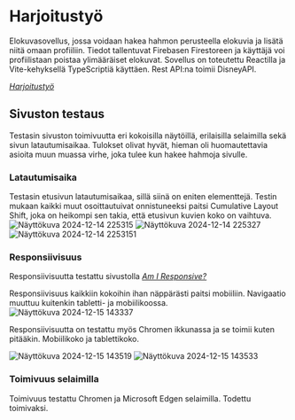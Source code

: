 # Harjoitustyö

Elokuvasovellus, jossa voidaan hakea hahmon perusteella elokuvia ja lisätä niitä omaan profiiliin. Tiedot tallentuvat Firebasen Firestoreen ja käyttäjä voi profiilistaan poistaa ylimääräiset elokuvat.
Sovellus on toteutettu Reactilla ja Vite-kehyksellä TypeScriptiä käyttäen. Rest API:na toimii DisneyAPI.

*[Harjoitustyö](https://eriikakl.github.io/pwk-harjoitustyo/)*

## Sivuston testaus
Testasin sivuston toimivuutta eri kokoisilla näytöillä, erilaisilla selaimilla sekä sivun latautumisaikaa. Tulokset olivat hyvät, hieman oli huomautettavia asioita muun muassa virhe, joka tulee kun hakee hahmoja sivulle.

### Latautumisaika
Testasin etusivun latautumisaikaa, sillä siinä on eniten elementtejä.
Testin mukaan kaikki muut osoittautuivat onnistuneeksi paitsi Cumulative Layout Shift, joka on heikompi sen takia, että etusivun kuvien koko on vaihtuva. 
![Näyttökuva 2024-12-14 225315](https://github.com/user-attachments/assets/d7580ed8-0ca6-4765-baaf-bf6900f384e1)
![Näyttökuva 2024-12-14 225327](https://github.com/user-attachments/assets/3874b267-b1ea-49ad-97fd-6ae4a588db7f)
![Näyttökuva 2024-12-14 2253151](https://github.com/user-attachments/assets/049eb3b5-9665-4d72-8174-38b8005307d4)


### Responsiivisuus
Responsiivisuutta testattu sivustolla *[Am I Responsive?](https://ui.dev/amiresponsive)* 

Responsiivisuus kaikkiin kokoihin ihan näppärästi paitsi mobiiliin. Navigaatio muuttuu kuitenkin tabletti- ja mobiilikoossa. 
![Näyttökuva 2024-12-15 143337](https://github.com/user-attachments/assets/375a362b-a684-42f1-84bb-8488fcc80ad1)

Responsiivisuutta on testattu myös Chromen ikkunassa ja se toimii kuten pitääkin. Mobiilikoko ja tablettikoko.

![Näyttökuva 2024-12-15 143519](https://github.com/user-attachments/assets/d2967772-d8fb-47ed-8f36-422a6bcb3a3d)
![Näyttökuva 2024-12-15 143533](https://github.com/user-attachments/assets/4a695a84-d811-4518-a574-130f4caa577c)




### Toimivuus selaimilla
Toimivuus testattu Chromen ja Microsoft Edgen selaimilla. Todettu toimivaksi.
